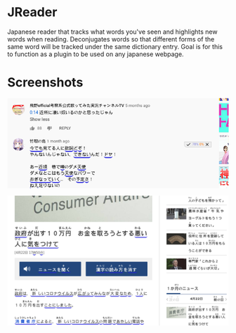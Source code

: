 # JReader
Japanese reader that tracks what words you've seen and highlights new words when reading. Deconjugates words so that different forms of the same word will be tracked under the same dictionary entry. Goal is for this to function as a plugin to be used on any japanese webpage. 

# Screenshots
![comment page](./screenshots/comments.png?raw=true "Comment page")

![article](./screenshots/article.png?raw=true "Article")

